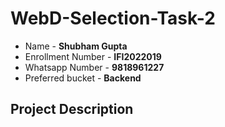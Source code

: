 # WebD-Selection-Task-2

- Name - **Shubham Gupta**
- Enrollment Number - **IFI2022019**
- Whatsapp Number - **9818961227**
- Preferred bucket - **Backend**

## Project Description

